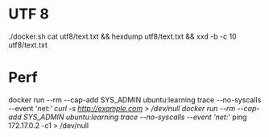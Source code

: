 # UTF 8
./docker.sh cat utf8/text.txt && hexdump utf8/text.txt && xxd -b -c 10 utf8/text.txt

# Perf
docker run --rm --cap-add SYS_ADMIN ubuntu:learning trace --no-syscalls --event 'net:*' curl -s http://example.com > /dev/null
docker run --rm --cap-add SYS_ADMIN ubuntu:learning trace --no-syscalls --event 'net:*' ping 172.17.0.2 -c1 > /dev/null

